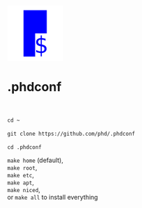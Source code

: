 [![](logo.svg)](#)

.phdconf
========

<br>

`cd ~`

`git clone https://github.com/phd/.phdconf`

`cd .phdconf`

`make home` (default),<br>
`make root`,<br>
`make etc`,<br>
`make apt`,<br>
`make niced`,<br>
or `make all` to install everything
